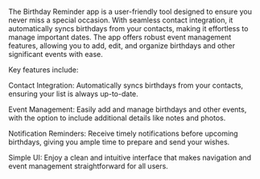 The Birthday Reminder app is a user-friendly tool designed to ensure you never miss a special occasion. With seamless contact integration, it automatically syncs birthdays from your contacts, making it effortless to manage important dates. The app offers robust event management features, allowing you to add, edit, and organize birthdays and other significant events with ease.

Key features include:

Contact Integration: Automatically syncs birthdays from your contacts, ensuring your list is always up-to-date.

Event Management: Easily add and manage birthdays and other events, with the option to include additional details like notes and photos.

Notification Reminders: Receive timely notifications before upcoming birthdays, giving you ample time to prepare and send your wishes.

Simple UI: Enjoy a clean and intuitive interface that makes navigation and event management straightforward for all users.

